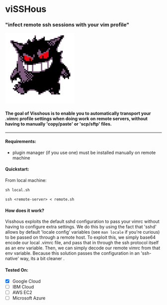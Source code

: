 # viSSHous
### "infect remote ssh sessions with your vim profile"
![Visshous Logo](./icon.jpg)
#### The goal of Visshous is to enable you to automatically transport your .vimrc profile settings when doing work on remote servers, without having to manually 'copy/paste' or 'scp/sftp' files.

--- 

#### Requirements:
 
- plugin manager (if you use one) must be installed manually on remote machine 

#### Quickstart:

From local machine: 

```
sh local.sh
```

```
ssh <remote-server> < remote.sh
```

#### How does it work? 

Visshous exploits the default sshd configuration to pass your vimrc without having to configure extra settings. We do this by using the fact that 'sshd' allows by default 'locale config' variables (see `man locale` if you're curious) to be passed on through a remote host. To exploit this, we simply base64 encode our local .vimrc file, and pass that in through the ssh protocol itself as an env variable. Then, we can simply decode our remote vimrc from that env variable. Because this solution passes the configuration in an 'ssh-native' way, its a bit cleaner . 

#### Tested On:
- [X] Google Cloud
- [ ] IBM Cloud
- [ ] AWS EC2
- [ ] Microsoft Azure
